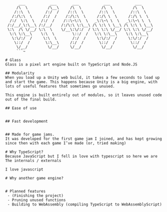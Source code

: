 
```
      ___           ___       ___           ___           ___     
     /\  \         /\__\     /\  \         /\  \         /\  \    
    /::\  \       /:/  /    /::\  \       /::\  \       /::\  \   
   /:/\:\  \     /:/  /    /:/\:\  \     /:/\ \  \     /:/\ \  \  
  /:/  \:\  \   /:/  /    /::\~\:\  \   _\:\~\ \  \   _\:\~\ \  \ 
 /:/__/_\:\__\ /:/__/    /:/\:\ \:\__\ /\ \:\ \ \__\ /\ \:\ \ \__\
 \:\  /\ \/__/ \:\  \    \/__\:\/:/  / \:\ \:\ \/__/ \:\ \:\ \/__/
  \:\ \:\__\    \:\  \        \::/  /   \:\ \:\__\    \:\ \:\__\  
   \:\/:/  /     \:\  \       /:/  /     \:\/:/  /     \:\/:/  /  
    \::/  /       \:\__\     /:/  /       \::/  /       \::/  /   
     \/__/         \/__/     \/__/         \/__/         \/__/    
	 ```~

# Glass
Glass is a pixel art engine built on TypeScript and Node.JS

## Modularity
When you load up a Unity web build, it takes a few seconds to load up and start the game. This happens because Unity is a big engine, with lots of useful features that sometimes go unused.

This engine is built entirely out of modules, so it leaves unused code out of the final build.

## Ease of use


## Fast development


## Made for game jams.
It was developed for the first game jam I joined, and has kept growing since then with each game I’ve made (or, tried making)

# Why TypeScript?
Because JavaScript but I fell in love with typescript so here we are
The internals / externals

I love javascript

# Why another game engine?


# Planned features
 - (Finishing the project)
 - Pruning unused functions
 - Building to WebAssembly (compiling TypeScript to WebAssemblyScript)

